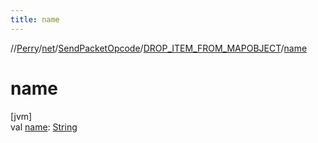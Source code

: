 ```yaml
---
title: name
---
```

//[Perry](../../../../index.html)/[net](../../index.html)/[SendPacketOpcode](../index.html)/[DROP_ITEM_FROM_MAPOBJECT](index.html)/[name](name.html)



# name



[jvm]\
val [name](name.html): [String](https://kotlinlang.org/api/latest/jvm/stdlib/kotlin/-string/index.html)




